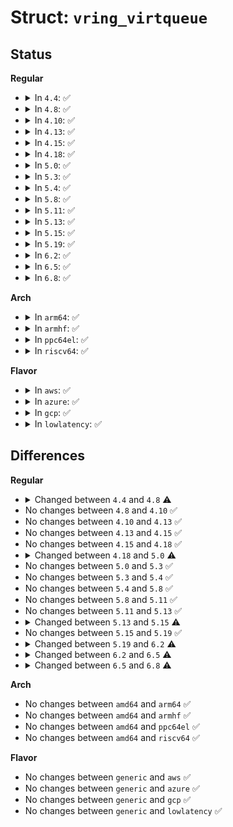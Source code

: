 # Struct: <code>vring_virtqueue</code>

## Status
<b>Regular</b>
<ul>
<li>
<details>
<summary>In <code>4.4</code>: ✅</summary>

```c
struct vring_virtqueue {
    struct virtqueue vq;
    struct vring vring;
    bool weak_barriers;
    bool broken;
    bool indirect;
    bool event;
    unsigned int free_head;
    unsigned int num_added;
    u16 last_used_idx;
    u16 avail_flags_shadow;
    u16 avail_idx_shadow;
    bool (*notify)(struct virtqueue *);
    void * data[0];
};
```
</details>
</li>
<li>
<details>
<summary>In <code>4.8</code>: ✅</summary>

```c
struct vring_virtqueue {
    struct virtqueue vq;
    struct vring vring;
    bool weak_barriers;
    bool broken;
    bool indirect;
    bool event;
    unsigned int free_head;
    unsigned int num_added;
    u16 last_used_idx;
    u16 avail_flags_shadow;
    u16 avail_idx_shadow;
    bool (*notify)(struct virtqueue *);
    bool we_own_ring;
    size_t queue_size_in_bytes;
    dma_addr_t queue_dma_addr;
    struct vring_desc_state desc_state[0];
};
```
</details>
</li>
<li>
<details>
<summary>In <code>4.10</code>: ✅</summary>

```c
struct vring_virtqueue {
    struct virtqueue vq;
    struct vring vring;
    bool weak_barriers;
    bool broken;
    bool indirect;
    bool event;
    unsigned int free_head;
    unsigned int num_added;
    u16 last_used_idx;
    u16 avail_flags_shadow;
    u16 avail_idx_shadow;
    bool (*notify)(struct virtqueue *);
    bool we_own_ring;
    size_t queue_size_in_bytes;
    dma_addr_t queue_dma_addr;
    struct vring_desc_state desc_state[0];
};
```
</details>
</li>
<li>
<details>
<summary>In <code>4.13</code>: ✅</summary>

```c
struct vring_virtqueue {
    struct virtqueue vq;
    struct vring vring;
    bool weak_barriers;
    bool broken;
    bool indirect;
    bool event;
    unsigned int free_head;
    unsigned int num_added;
    u16 last_used_idx;
    u16 avail_flags_shadow;
    u16 avail_idx_shadow;
    bool (*notify)(struct virtqueue *);
    bool we_own_ring;
    size_t queue_size_in_bytes;
    dma_addr_t queue_dma_addr;
    struct vring_desc_state desc_state[0];
};
```
</details>
</li>
<li>
<details>
<summary>In <code>4.15</code>: ✅</summary>

```c
struct vring_virtqueue {
    struct virtqueue vq;
    struct vring vring;
    bool weak_barriers;
    bool broken;
    bool indirect;
    bool event;
    unsigned int free_head;
    unsigned int num_added;
    u16 last_used_idx;
    u16 avail_flags_shadow;
    u16 avail_idx_shadow;
    bool (*notify)(struct virtqueue *);
    bool we_own_ring;
    size_t queue_size_in_bytes;
    dma_addr_t queue_dma_addr;
    struct vring_desc_state desc_state[0];
};
```
</details>
</li>
<li>
<details>
<summary>In <code>4.18</code>: ✅</summary>

```c
struct vring_virtqueue {
    struct virtqueue vq;
    struct vring vring;
    bool weak_barriers;
    bool broken;
    bool indirect;
    bool event;
    unsigned int free_head;
    unsigned int num_added;
    u16 last_used_idx;
    u16 avail_flags_shadow;
    u16 avail_idx_shadow;
    bool (*notify)(struct virtqueue *);
    bool we_own_ring;
    size_t queue_size_in_bytes;
    dma_addr_t queue_dma_addr;
    struct vring_desc_state desc_state[0];
};
```
</details>
</li>
<li>
<details>
<summary>In <code>5.0</code>: ✅</summary>

```c
struct vring_virtqueue {
    struct virtqueue vq;
    bool packed_ring;
    bool use_dma_api;
    bool weak_barriers;
    bool broken;
    bool indirect;
    bool event;
    unsigned int free_head;
    unsigned int num_added;
    u16 last_used_idx;
    struct (anon) split;
    struct (anon) packed;
    bool (*notify)(struct virtqueue *);
    bool we_own_ring;
};
```
</details>
</li>
<li>
<details>
<summary>In <code>5.3</code>: ✅</summary>

```c
struct vring_virtqueue {
    struct virtqueue vq;
    bool packed_ring;
    bool use_dma_api;
    bool weak_barriers;
    bool broken;
    bool indirect;
    bool event;
    unsigned int free_head;
    unsigned int num_added;
    u16 last_used_idx;
    struct (anon) split;
    struct (anon) packed;
    bool (*notify)(struct virtqueue *);
    bool we_own_ring;
};
```
</details>
</li>
<li>
<details>
<summary>In <code>5.4</code>: ✅</summary>

```c
struct vring_virtqueue {
    struct virtqueue vq;
    bool packed_ring;
    bool use_dma_api;
    bool weak_barriers;
    bool broken;
    bool indirect;
    bool event;
    unsigned int free_head;
    unsigned int num_added;
    u16 last_used_idx;
    struct (anon) split;
    struct (anon) packed;
    bool (*notify)(struct virtqueue *);
    bool we_own_ring;
};
```
</details>
</li>
<li>
<details>
<summary>In <code>5.8</code>: ✅</summary>

```c
struct vring_virtqueue {
    struct virtqueue vq;
    bool packed_ring;
    bool use_dma_api;
    bool weak_barriers;
    bool broken;
    bool indirect;
    bool event;
    unsigned int free_head;
    unsigned int num_added;
    u16 last_used_idx;
    struct (anon) split;
    struct (anon) packed;
    bool (*notify)(struct virtqueue *);
    bool we_own_ring;
};
```
</details>
</li>
<li>
<details>
<summary>In <code>5.11</code>: ✅</summary>

```c
struct vring_virtqueue {
    struct virtqueue vq;
    bool packed_ring;
    bool use_dma_api;
    bool weak_barriers;
    bool broken;
    bool indirect;
    bool event;
    unsigned int free_head;
    unsigned int num_added;
    u16 last_used_idx;
    struct (anon) split;
    struct (anon) packed;
    bool (*notify)(struct virtqueue *);
    bool we_own_ring;
};
```
</details>
</li>
<li>
<details>
<summary>In <code>5.13</code>: ✅</summary>

```c
struct vring_virtqueue {
    struct virtqueue vq;
    bool packed_ring;
    bool use_dma_api;
    bool weak_barriers;
    bool broken;
    bool indirect;
    bool event;
    unsigned int free_head;
    unsigned int num_added;
    u16 last_used_idx;
    struct (anon) split;
    struct (anon) packed;
    bool (*notify)(struct virtqueue *);
    bool we_own_ring;
};
```
</details>
</li>
<li>
<details>
<summary>In <code>5.15</code>: ✅</summary>

```c
struct vring_virtqueue {
    struct virtqueue vq;
    bool packed_ring;
    bool use_dma_api;
    bool weak_barriers;
    bool broken;
    bool indirect;
    bool event;
    unsigned int free_head;
    unsigned int num_added;
    u16 last_used_idx;
    bool event_triggered;
    struct (anon) split;
    struct (anon) packed;
    bool (*notify)(struct virtqueue *);
    bool we_own_ring;
};
```
</details>
</li>
<li>
<details>
<summary>In <code>5.19</code>: ✅</summary>

```c
struct vring_virtqueue {
    struct virtqueue vq;
    bool packed_ring;
    bool use_dma_api;
    bool weak_barriers;
    bool broken;
    bool indirect;
    bool event;
    unsigned int free_head;
    unsigned int num_added;
    u16 last_used_idx;
    bool event_triggered;
    struct (anon) split;
    struct (anon) packed;
    bool (*notify)(struct virtqueue *);
    bool we_own_ring;
};
```
</details>
</li>
<li>
<details>
<summary>In <code>6.2</code>: ✅</summary>

```c
struct vring_virtqueue {
    struct virtqueue vq;
    bool packed_ring;
    bool use_dma_api;
    bool weak_barriers;
    bool broken;
    bool indirect;
    bool event;
    unsigned int free_head;
    unsigned int num_added;
    u16 last_used_idx;
    bool event_triggered;
    struct vring_virtqueue_split split;
    struct vring_virtqueue_packed packed;
    bool (*notify)(struct virtqueue *);
    bool we_own_ring;
};
```
</details>
</li>
<li>
<details>
<summary>In <code>6.5</code>: ✅</summary>

```c
struct vring_virtqueue {
    struct virtqueue vq;
    bool packed_ring;
    bool use_dma_api;
    bool weak_barriers;
    bool broken;
    bool indirect;
    bool event;
    unsigned int free_head;
    unsigned int num_added;
    u16 last_used_idx;
    bool event_triggered;
    struct vring_virtqueue_split split;
    struct vring_virtqueue_packed packed;
    bool (*notify)(struct virtqueue *);
    bool we_own_ring;
    struct device *dma_dev;
};
```
</details>
</li>
<li>
<details>
<summary>In <code>6.8</code>: ✅</summary>

```c
struct vring_virtqueue {
    struct virtqueue vq;
    bool packed_ring;
    bool use_dma_api;
    bool weak_barriers;
    bool broken;
    bool indirect;
    bool event;
    bool premapped;
    bool do_unmap;
    unsigned int free_head;
    unsigned int num_added;
    u16 last_used_idx;
    bool event_triggered;
    struct vring_virtqueue_split split;
    struct vring_virtqueue_packed packed;
    bool (*notify)(struct virtqueue *);
    bool we_own_ring;
    struct device *dma_dev;
};
```
</details>
</li>
</ul>
<b>Arch</b>
<ul>
<li>
<details>
<summary>In <code>arm64</code>: ✅</summary>

```c
struct vring_virtqueue {
    struct virtqueue vq;
    bool packed_ring;
    bool use_dma_api;
    bool weak_barriers;
    bool broken;
    bool indirect;
    bool event;
    unsigned int free_head;
    unsigned int num_added;
    u16 last_used_idx;
    struct (anon) split;
    struct (anon) packed;
    bool (*notify)(struct virtqueue *);
    bool we_own_ring;
};
```
</details>
</li>
<li>
<details>
<summary>In <code>armhf</code>: ✅</summary>

```c
struct vring_virtqueue {
    struct virtqueue vq;
    bool packed_ring;
    bool use_dma_api;
    bool weak_barriers;
    bool broken;
    bool indirect;
    bool event;
    unsigned int free_head;
    unsigned int num_added;
    u16 last_used_idx;
    struct (anon) split;
    struct (anon) packed;
    bool (*notify)(struct virtqueue *);
    bool we_own_ring;
};
```
</details>
</li>
<li>
<details>
<summary>In <code>ppc64el</code>: ✅</summary>

```c
struct vring_virtqueue {
    struct virtqueue vq;
    bool packed_ring;
    bool use_dma_api;
    bool weak_barriers;
    bool broken;
    bool indirect;
    bool event;
    unsigned int free_head;
    unsigned int num_added;
    u16 last_used_idx;
    struct (anon) split;
    struct (anon) packed;
    bool (*notify)(struct virtqueue *);
    bool we_own_ring;
};
```
</details>
</li>
<li>
<details>
<summary>In <code>riscv64</code>: ✅</summary>

```c
struct vring_virtqueue {
    struct virtqueue vq;
    bool packed_ring;
    bool use_dma_api;
    bool weak_barriers;
    bool broken;
    bool indirect;
    bool event;
    unsigned int free_head;
    unsigned int num_added;
    u16 last_used_idx;
    struct (anon) split;
    struct (anon) packed;
    bool (*notify)(struct virtqueue *);
    bool we_own_ring;
};
```
</details>
</li>
</ul>
<b>Flavor</b>
<ul>
<li>
<details>
<summary>In <code>aws</code>: ✅</summary>

```c
struct vring_virtqueue {
    struct virtqueue vq;
    bool packed_ring;
    bool use_dma_api;
    bool weak_barriers;
    bool broken;
    bool indirect;
    bool event;
    unsigned int free_head;
    unsigned int num_added;
    u16 last_used_idx;
    struct (anon) split;
    struct (anon) packed;
    bool (*notify)(struct virtqueue *);
    bool we_own_ring;
};
```
</details>
</li>
<li>
<details>
<summary>In <code>azure</code>: ✅</summary>

```c
struct vring_virtqueue {
    struct virtqueue vq;
    bool packed_ring;
    bool use_dma_api;
    bool weak_barriers;
    bool broken;
    bool indirect;
    bool event;
    unsigned int free_head;
    unsigned int num_added;
    u16 last_used_idx;
    struct (anon) split;
    struct (anon) packed;
    bool (*notify)(struct virtqueue *);
    bool we_own_ring;
};
```
</details>
</li>
<li>
<details>
<summary>In <code>gcp</code>: ✅</summary>

```c
struct vring_virtqueue {
    struct virtqueue vq;
    bool packed_ring;
    bool use_dma_api;
    bool weak_barriers;
    bool broken;
    bool indirect;
    bool event;
    unsigned int free_head;
    unsigned int num_added;
    u16 last_used_idx;
    struct (anon) split;
    struct (anon) packed;
    bool (*notify)(struct virtqueue *);
    bool we_own_ring;
};
```
</details>
</li>
<li>
<details>
<summary>In <code>lowlatency</code>: ✅</summary>

```c
struct vring_virtqueue {
    struct virtqueue vq;
    bool packed_ring;
    bool use_dma_api;
    bool weak_barriers;
    bool broken;
    bool indirect;
    bool event;
    unsigned int free_head;
    unsigned int num_added;
    u16 last_used_idx;
    struct (anon) split;
    struct (anon) packed;
    bool (*notify)(struct virtqueue *);
    bool we_own_ring;
};
```
</details>
</li>
</ul>

## Differences
<b>Regular</b>
<ul>
<li>
<details>
<summary>Changed between <code>4.4</code> and <code>4.8</code> ⚠️</summary>
<ul>
<li>
<b>Field added. </b>
<code>bool we_own_ring</code>
</li>
<li>
<b>Field added. </b>
<code>size_t queue_size_in_bytes</code>
</li>
<li>
<b>Field added. </b>
<code>dma_addr_t queue_dma_addr</code>
</li>
<li>
<b>Field added. </b>
<code>struct vring_desc_state desc_state[0]</code>
</li>
<li>
<b>Field removed. </b>
<code>void * data[0]</code>
</li>
</ul>
</details>
</li>
<li>
No changes between <code>4.8</code> and <code>4.10</code> ✅
</li>
<li>
No changes between <code>4.10</code> and <code>4.13</code> ✅
</li>
<li>
No changes between <code>4.13</code> and <code>4.15</code> ✅
</li>
<li>
No changes between <code>4.15</code> and <code>4.18</code> ✅
</li>
<li>
<details>
<summary>Changed between <code>4.18</code> and <code>5.0</code> ⚠️</summary>
<ul>
<li>
<b>Field added. </b>
<code>bool packed_ring</code>
</li>
<li>
<b>Field added. </b>
<code>bool use_dma_api</code>
</li>
<li>
<b>Field added. </b>
<code>struct (anon) split</code>
</li>
<li>
<b>Field added. </b>
<code>struct (anon) packed</code>
</li>
<li>
<b>Field removed. </b>
<code>struct vring vring</code>
</li>
<li>
<b>Field removed. </b>
<code>u16 avail_flags_shadow</code>
</li>
<li>
<b>Field removed. </b>
<code>u16 avail_idx_shadow</code>
</li>
<li>
<b>Field removed. </b>
<code>size_t queue_size_in_bytes</code>
</li>
<li>
<b>Field removed. </b>
<code>dma_addr_t queue_dma_addr</code>
</li>
<li>
<b>Field removed. </b>
<code>struct vring_desc_state desc_state[0]</code>
</li>
</ul>
</details>
</li>
<li>
No changes between <code>5.0</code> and <code>5.3</code> ✅
</li>
<li>
No changes between <code>5.3</code> and <code>5.4</code> ✅
</li>
<li>
No changes between <code>5.4</code> and <code>5.8</code> ✅
</li>
<li>
No changes between <code>5.8</code> and <code>5.11</code> ✅
</li>
<li>
No changes between <code>5.11</code> and <code>5.13</code> ✅
</li>
<li>
<details>
<summary>Changed between <code>5.13</code> and <code>5.15</code> ⚠️</summary>
<ul>
<li>
<b>Field added. </b>
<code>bool event_triggered</code>
</li>
</ul>
</details>
</li>
<li>
No changes between <code>5.15</code> and <code>5.19</code> ✅
</li>
<li>
<details>
<summary>Changed between <code>5.19</code> and <code>6.2</code> ⚠️</summary>
<ul>
<li>
<b>Field type changed. </b>
<code>struct (anon) split</code> ➡️ <code>struct vring_virtqueue_split split</code>
</li>
<li>
<b>Field type changed. </b>
<code>struct (anon) packed</code> ➡️ <code>struct vring_virtqueue_packed packed</code>
</li>
</ul>
</details>
</li>
<li>
<details>
<summary>Changed between <code>6.2</code> and <code>6.5</code> ⚠️</summary>
<ul>
<li>
<b>Field added. </b>
<code>struct device *dma_dev</code>
</li>
</ul>
</details>
</li>
<li>
<details>
<summary>Changed between <code>6.5</code> and <code>6.8</code> ⚠️</summary>
<ul>
<li>
<b>Field added. </b>
<code>bool premapped</code>
</li>
<li>
<b>Field added. </b>
<code>bool do_unmap</code>
</li>
</ul>
</details>
</li>
</ul>
<b>Arch</b>
<ul>
<li>
No changes between <code>amd64</code> and <code>arm64</code> ✅
</li>
<li>
No changes between <code>amd64</code> and <code>armhf</code> ✅
</li>
<li>
No changes between <code>amd64</code> and <code>ppc64el</code> ✅
</li>
<li>
No changes between <code>amd64</code> and <code>riscv64</code> ✅
</li>
</ul>
<b>Flavor</b>
<ul>
<li>
No changes between <code>generic</code> and <code>aws</code> ✅
</li>
<li>
No changes between <code>generic</code> and <code>azure</code> ✅
</li>
<li>
No changes between <code>generic</code> and <code>gcp</code> ✅
</li>
<li>
No changes between <code>generic</code> and <code>lowlatency</code> ✅
</li>
</ul>
